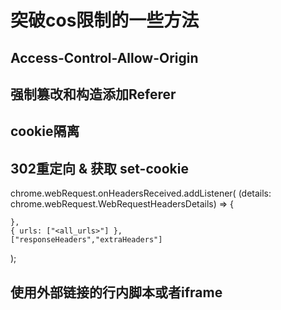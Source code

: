 # 突破cos限制的一些方法

## Access-Control-Allow-Origin

## 强制篡改和构造添加Referer

## cookie隔离

## 302重定向 & 获取 set-cookie
chrome.webRequest.onHeadersReceived.addListener(
    (details: chrome.webRequest.WebRequestHeadersDetails) => {
        
    },
    { urls: ["<all_urls>"] },
    ["responseHeaders","extraHeaders"]
);

## 使用外部链接的行内脚本或者iframe